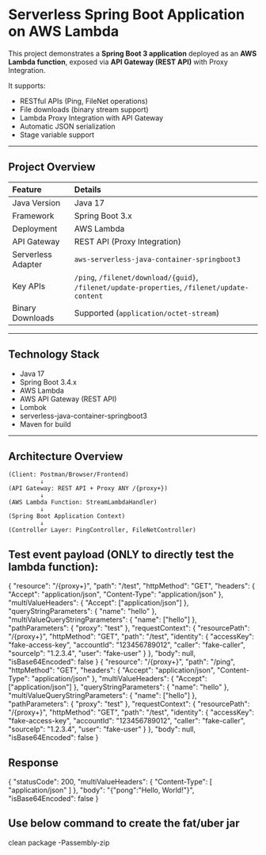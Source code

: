 # Serverless Spring Boot Application on AWS Lambda

This project demonstrates a **Spring Boot 3 application** deployed as an **AWS Lambda function**, exposed via **API Gateway (REST API)** with Proxy Integration.

It supports:
- RESTful APIs (Ping, FileNet operations)
- File downloads (binary stream support)
- Lambda Proxy Integration with API Gateway
- Automatic JSON serialization
- Stage variable support

---

## Project Overview

| Feature | Details |
|:--------|:--------|
| Java Version | Java 17 |
| Framework | Spring Boot 3.x |
| Deployment | AWS Lambda |
| API Gateway | REST API (Proxy Integration) |
| Serverless Adapter | `aws-serverless-java-container-springboot3` |
| Key APIs | `/ping`, `/filenet/download/{guid}`, `/filenet/update-properties`, `/filenet/update-content` |
| Binary Downloads | Supported (`application/octet-stream`) |

---

## Technology Stack

- Java 17
- Spring Boot 3.4.x
- AWS Lambda
- AWS API Gateway (REST API)
- Lombok
- serverless-java-container-springboot3
- Maven for build

---

## Architecture Overview

```text
(Client: Postman/Browser/Frontend)
         ↓
(API Gateway: REST API + Proxy ANY /{proxy+})
         ↓
(AWS Lambda Function: StreamLambdaHandler)
         ↓
(Spring Boot Application Context)
         ↓
(Controller Layer: PingController, FileNetController)
```


## Test event payload (ONLY to directly test the lambda function):
{
  "resource": "/{proxy+}",
  "path": "/test",
  "httpMethod": "GET",
  "headers": {
    "Accept": "application/json",
    "Content-Type": "application/json"
  },
  "multiValueHeaders": {
    "Accept": ["application/json"]
  },
  "queryStringParameters": {
    "name": "hello"
  },
  "multiValueQueryStringParameters": {
    "name": ["hello"]
  },
  "pathParameters": {
    "proxy": "test"
  },
  "requestContext": {
    "resourcePath": "/{proxy+}",
    "httpMethod": "GET",
    "path": "/test",
    "identity": {
      "accessKey": "fake-access-key",
      "accountId": "123456789012",
      "caller": "fake-caller",
      "sourceIp": "1.2.3.4",
      "user": "fake-user"
    }
  },
  "body": null,
  "isBase64Encoded": false
}
{
  "resource": "/{proxy+}",
  "path": "/ping",
  "httpMethod": "GET",
  "headers": {
    "Accept": "application/json",
    "Content-Type": "application/json"
  },
  "multiValueHeaders": {
    "Accept": ["application/json"]
  },
  "queryStringParameters": {
    "name": "hello"
  },
  "multiValueQueryStringParameters": {
    "name": ["hello"]
  },
  "pathParameters": {
    "proxy": "test"
  },
  "requestContext": {
    "resourcePath": "/{proxy+}",
    "httpMethod": "GET",
    "path": "/test",
    "identity": {
      "accessKey": "fake-access-key",
      "accountId": "123456789012",
      "caller": "fake-caller",
      "sourceIp": "1.2.3.4",
      "user": "fake-user"
    }
  },
  "body": null,
  "isBase64Encoded": false
}

## Response

{
  "statusCode": 200,
  "multiValueHeaders": {
    "Content-Type": [
      "application/json"
    ]
  },
  "body": "{\"pong\":\"Hello, World!\"}",
  "isBase64Encoded": false
}

## Use below command to create the fat/uber jar
clean package -Passembly-zip
